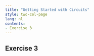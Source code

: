 ```yaml
---
title: "Getting Started with Circuits"
style: two-col-page
lang: nl 
contents:
- Exercise 3
---
```


## Exercise 3
